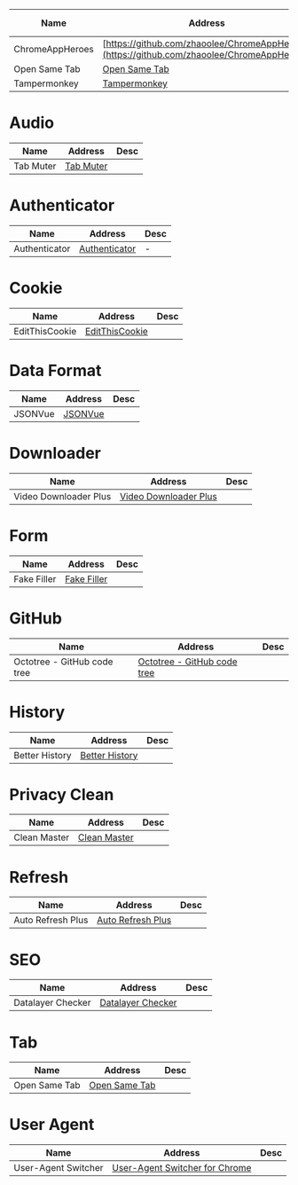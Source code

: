 
Name| Address | Star| Last Update| Desc
-|-|-|-|-|
ChromeAppHeroes|[https://github.com/zhaoolee/ChromeAppHeroes](https://github.com/zhaoolee/ChromeAppHeroes)|<img src="https://img.shields.io/github/stars/zhaoolee/ChromeAppHeroes?style=for-the-badge" />|<img src="https://img.shields.io/github/last-commit/zhaoolee/ChromeAppHeroes?style=for-the-badge" />|-
Open Same Tab|[Open Same Tab](https://chromewebstore.google.com/detail/fpkmdincjjgncpbbmeclgbpjmgdehmph?hl=en)|-|-  |-
Tampermonkey|[Tampermonkey](https://chromewebstore.google.com/detail/tampermonkey/dhdgffkkebhmkfjojejmpbldmpobfkfo)|-|-  |-

# Audio
Name| Address | Desc
-|-|-|
Tab Muter|[Tab Muter](https://chromewebstore.google.com/detail/tab-muter/bnclejfcblondkjliiblkojdeloomadd)|

# Authenticator
Name| Address | Desc
-|-|-|
Authenticator|[Authenticator](https://chromewebstore.google.com/detail/bhghoamapcdpbohphigoooaddinpkbai)|-|-|-  

# Cookie
Name| Address|Desc
-|-|-|
EditThisCookie|[EditThisCookie](https://www.editthiscookie.com)|

# Data Format
Name| Address| Desc
-|-|-|
JSONVue|[JSONVue](https://chromewebstore.google.com/detail/chklaanhfefbnpoihckbnefhakgolnmc)| 

# Downloader 
Name| Address|Desc
-|-|-|
Video Downloader Plus|[Video Downloader Plus](https://chromewebstore.google.com/detail/video-downloader-plus/hkdmdpdhfaamhgaojpelccmeehpfljgf)| 

# Form
Name| Address|Desc
-|-|-|
Fake Filler|[Fake Filler](https://chromewebstore.google.com/detail/fake-filler/bnjjngeaknajbdcgpfkgnonkmififhfo)| 

# GitHub
Name| Address | Desc
-|-|-|
Octotree - GitHub code tree|[Octotree - GitHub code tree](https://chromewebstore.google.com/detail/octotree-github-code-tree/bkhaagjahfmjljalopjnoealnfndnagc)| 

# History
Name| Address | Desc
-|-|-|
Better History|[Better History](https://chromewebstore.google.com/detail/better-history/egehpkpgpgooebopjihjmnpejnjafefi?hl=en)| 

# Privacy Clean
Name| Address| Desc
-|-|-|
Clean Master|[Clean Master](https://chromewebstore.google.com/detail/clean-master-the-best-chr/eagiakjmjnblliacokhcalebgnhellfi?hl=en)| 

# Refresh
Name| Address| Desc
-|-|-|
Auto Refresh Plus|[Auto Refresh Plus](https://chromewebstore.google.com/detail/hgeljhfekpckiiplhkigfehkdpldcggm)| 

# SEO 
Name| Address | Desc
-|-|-|
Datalayer Checker|[Datalayer Checker](https://chromewebstore.google.com/detail/ffljdddodmkedhkcjhpmdajhjdbkogke)|

# Tab
Name| Address | Desc
-|-|-|
Open Same Tab|[Open Same Tab](https://chromewebstore.google.com/detail/open-same-tab/fpkmdincjjgncpbbmeclgbpjmgdehmph)|



# User Agent 
Name| Address | Desc
-|-|-|
User-Agent Switcher|[User-Agent Switcher for Chrome](https://chromewebstore.google.com/detail/user-agent-switcher-for-c/djflhoibgkdhkhhcedjiklpkjnoahfmg)|

